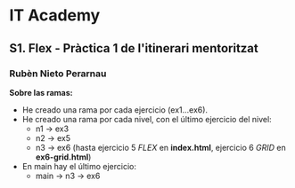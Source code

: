 # IT Academy
## S1. Flex - Pràctica 1 de l'itinerari mentoritzat
### Rubèn Nieto Perarnau

**Sobre las ramas:**
* He creado una rama por cada ejercicio (ex1...ex6).
* He creado una rama por cada nivel, con el último ejercicio del nivel:
    * n1 -> ex3
    * n2 -> ex5
    * n3 -> ex6 (hasta ejercicio 5 _FLEX_ en **index.html**, ejercicio 6 _GRID_ en **ex6-grid.html**)
* En main hay el último ejercicio:
    * main -> n3 -> ex6